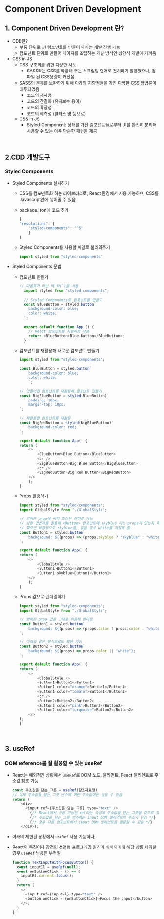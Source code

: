 # Component Driven Development

## 1. Component Driven Development 란?

- CDD란?
  - 부품 단위로 UI 컴포넌트를 만들어 나가는 개발 진행 가능
  - 컴포넌트 단위로 만들어 페이지를 조립하는 개발 방식인 상향식 개발에 가까움
- CSS in JS
  - CSS 구조화를 위한 다양한 시도
    - SASS라는 CSS를 확장해 주는 스크립팅 언어로 전처리기 활용했으나, 컴파일 된 CSS용량이 커졌음
  - SASS의 문제를 보완하기 위해 아래의 지향점들을 가진 다양한 CSS 방법론이 대두되었음
    - 코드의 재사용
    - 코드의 간결화 (유지보수 용이)
    - 코드의 확장성
    - 코드의 예측성 (클래스 명 등으로)
  - CSS in JS
    - Styled-Component: 상태를 가진 컴포넌트들로부터 UI를 완전히 분리해 사용할 수 있는 아주 단순한 패턴을 제공

<br/>

## **2.CDD 개발도구**

### Styled Components

- Styled Components 설치하기
  - CSS를 컴포넌트화 하는 라이브러리로, React 환경에서 사용 가능하며, CSS를 Javascript안에 넣어줄 수 있음
  - package.json에 코드 추가

      ```javascript
      {
      "resolutions": {
          "styled-components": "^5"
          }
      }
      ```

  - Styled Components를 사용할 파일로 불러와주기

      ```javascript
      import styled from "styled-components"
      ```

- Styled Components 문법
  - 컴포넌트 만들기

    ```javascript
    // 따옴표가 아닌 백 틱(`)을 사용
      import styled from "styled-components";
      
      // Styled Components로 컴포넌트를 만들고
      const BlueButton = styled.button`
        background-color: blue;
        color: white;
      `;

      export default function App () {
        // React 컴포넌트를 사용하듯 사용
        return <BlueButton>Blue Button</BlueButton>;
      }
    ```

  - 컴포넌트를 재활용해 새로운 컴포넌트 만들기

    ```javascript
    import styled from "styled-components";

    const BlueButton = styled.button`
        background-color: blue;
        color: white;
        `;

    // 만들어진 컴포넌트를 재활용해 컴포넌트 만들기
    const BigBlueButton = styled(BlueButton)`
        padding: 10px;
        margin-top: 10px;
    `;

    // 재활용한 컴포넌트를 재활용
    const BigRedButton = styled(BigBlueButton)`
        background-color: red;
    `;

    export default function App() {
    return (
        <>
            <BlueButton>Blue Button</BlueButton>
            <br />
            <BigBlueButton>Big Blue Button</BigBlueButton>
            <br />
            <BigRedButton>Big Red Button</BigRedButton>
        </>  
        );
    }
    ```

  - Props 활용하기

    ```javascript
    import styled from "styled-components";
    import GlobalStyle from "./GlobalStyle";

    // 받아온 prop에 따라 조건부 렌더링 가능
    // 삼항 연산자를 활용해 <Button> 컴포넌트에 skyblue 라는 props가 있는지 확인
    // 있으면 배경색으로 skyblue를, 없을 경우 white를 지정해 줌
    const Button1 = styled.button`
        background: ${(props) => (props.skyblue ? "skyblue" : "white")};
    `;

    export default function App() {
    return (
        <>
            <GlobalStyle />
            <Button1>Button1</Button1>
            <Button1 skyblue>Button1</Button1>
        </>
        );
    }
    ```

  - Props 값으로 렌더링하기

    ```javascript
    import styled from "styled-components";
    import GlobalStyle from "./GlobalStyle";

    // 받아온 prop 값을 그대로 이용해 렌더링 
    const Button1 = styled.button`
        background: ${(props) => (props.color ? props.color : "white")};
    `;

    // 아래와 같은 형식으로도 활용 가능
    const Button2 = styled.button`
        background: ${(props) => props.color || "white"};
    `;

    export default function App() {
    return (
        <>
            <GlobalStyle />
            <Button1>Button1</Button1>
            <Button1 color="orange">Button1</Button1>
            <Button1 color="tomato">Button1</Button1>
            <br />
            <Button2>Button2</Button2>
            <Button2 color="pink">Button2</Button2>
            <Button2 color="turquoise">Button2</Button2>
        </>
    );
    }
    ```

<br/>

## **3. useRef**

### DOM reference를 잘 활용할 수 있는 useRef

- React는 예외적인 상황에서 `useRef`로 DOM 노드, 엘리먼트, React 엘리먼트로 주소값 참조 가능
  
  ```javascript
  const 주소값을_담는_그릇 = useRef(참조자료형)
  // 이제 주소값을_담는_그릇 변수에 어떤 주소값이든 담을 수 있음
  return (
      <div>
        <input ref={주소값을_담는_그릇} type="text" />
          {/* React에서 사용 가능한 ref라는 속성에 주소값을_담는_그릇을 값으로 할당하면*/}
          {/* 주소값을_담는_그릇 변수에는 input DOM 엘리먼트의 주소가 담김 */}
          {/* 향후 다른 컴포넌트에서 input DOM 엘리먼트를 활용할 수 있음 */}
      </div>);
  ```

- 아래의 제한된 상황에서 `useRef` 사용 가능하나,
- React의 특징이자 장점인 선언형 프로그래밍 원칙과 배치되기에 해당 상황 제외한 경우 `useRef` 남용은 부적절

  ```javascript
  function TextInputWithFocusButton() {
    const inputEl = useRef(null);
    const onButtonClick = () => {
      inputEl.current.focus();
    };
    return (
      <>
        <input ref={inputEl} type="text" />
        <button onClick = {onButtonClick}>Focus the input</button>
      </>;
    )
  }
  ```
